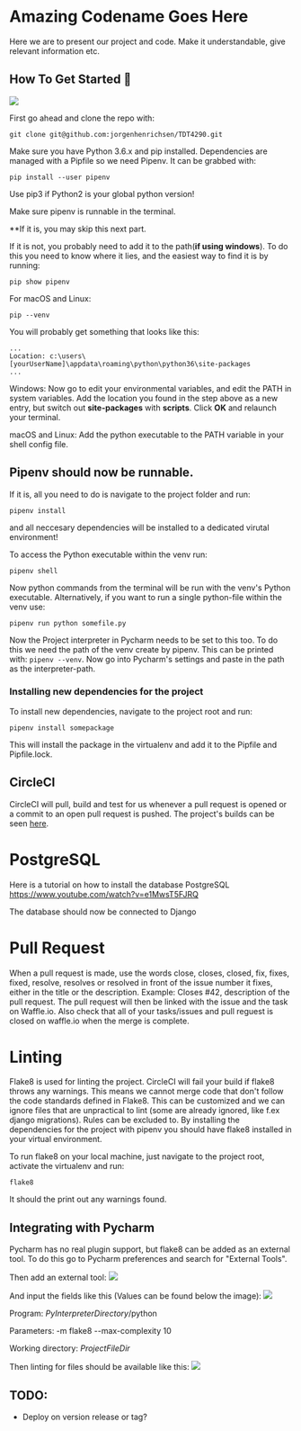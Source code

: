 # Amazing Codename Goes Here

Here we are to present our project and code. Make it understandable, give relevant information etc.

## How To Get Started 🙌

![](http://i.imgur.com/ZvnsY1d.gif)


First go ahead and clone the repo with: 
```
git clone git@github.com:jorgenhenrichsen/TDT4290.git
```

Make sure you have Python 3.6.x and pip installed.
Dependencies are managed with a Pipfile so we need Pipenv. It can be grabbed with:
```
pip install --user pipenv
```
Use pip3 if Python2 is your global python version!

Make sure pipenv is runnable in the terminal.

**If it is, you may skip this next part. 

If it is not, you probably need to add it to the path(**if using windows**).
To do this you need to know where it lies, and the easiest way to find it is by running:
```
pip show pipenv
```
For macOS and Linux:
```
pip --venv
```

You will probably get something that looks like this:
```
...
Location: c:\users\[yourUserName]\appdata\roaming\python\python36\site-packages
...
```
Windows:
Now go to edit your environmental variables, and edit the PATH in system variables.
Add the location you found in the step above as a new entry, but switch out **site-packages** with **scripts**.
Click **OK** and relaunch your terminal. 

macOS and Linux:
Add the python executable to the PATH variable in your shell config file.

## Pipenv should now be runnable. 

If it is, all you need to do is navigate to the project folder and run:
```
pipenv install
``` 
and all neccesary dependencies will be installed to a dedicated virutal environment!

To access the Python executable within the venv run: 
```
pipenv shell
```
Now python commands from the terminal will be run with the venv's Python executable.
Alternatively, if you want to run a single python-file within the venv use: 
```
pipenv run python somefile.py
```

Now the Project interpreter in Pycharm needs to be set to this too.
To do this we need the path of the venv create by pipenv. This can be printed with:
```pipenv --venv```.
Now go into Pycharm's settings and paste in the path as the interpreter-path.

### Installing new dependencies for the project

To install new dependencies, navigate to the project root and run:
```
pipenv install somepackage
```

This will install the package in the virtualenv and add it to the Pipfile and Pipfile.lock.

## CircleCI

CircleCI will pull, build and test for us whenever a pull request is opened or a commit to an open pull request is pushed.
The project's builds can be seen [here](https://circleci.com/gh/jorgenhenrichsen/TDT4290).

# PostgreSQL

Here is a tutorial on how to install the database PostgreSQL
https://www.youtube.com/watch?v=e1MwsT5FJRQ

The database should now be connected to Django

# Pull Request

When a pull request is made, use the words close, closes, closed, fix, fixes, fixed, resolve, resolves or resolved
in front of the issue number it fixes, either in the title or the description. Example: Closes #42, description of the pull request. 
The pull request will then be linked with the issue and the task on Waffle.io. Also check that all of your tasks/issues and pull reguest
is closed on waffle.io when the merge is complete.

# Linting
Flake8 is used for linting the project. CircleCI will fail your build if flake8 throws any warnings. This means we cannot merge code that don't follow the code standards defined in Flake8. This can be customized and we can ignore files that are unpractical to lint (some are already ignored, like f.ex django migrations). Rules can be excluded to.
By installing the dependencies for the project with pipenv you should have flake8 installed in your virtual environment.

To run flake8 on your local machine, just navigate to the project root, activate the virtualenv and run:
```
flake8
```
It should the print out any warnings found.

## Integrating with Pycharm
Pycharm has no real plugin support, but flake8 can be added as an external tool.
To do this go to Pycharm preferences and search for "External Tools".

Then add an external tool:
![](https://i.imgur.com/pt7gbpK.png)

And input the fields like this (Values can be found below the image):
![](https://i.imgur.com/pbMjcyp.png)

Program: $PyInterpreterDirectory$/python

Parameters: -m flake8 --max-complexity 10

Working directory: $ProjectFileDir$

Then linting for files should be available like this:
![](https://i.imgur.com/WsDEplj.png)


## TODO:
  * Deploy on version release or tag?
  
